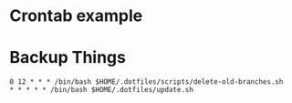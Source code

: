 # Crontab example

# Backup Things

```crontab
0 12 * * * /bin/bash $HOME/.dotfiles/scripts/delete-old-branches.sh
* * * * * /bin/bash $HOME/.dotfiles/update.sh
```
